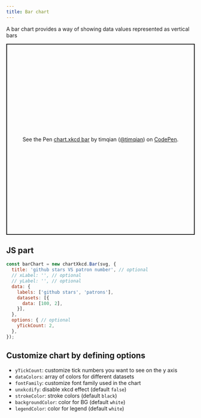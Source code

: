 ```yaml
---
title: Bar chart
---
```


A bar chart provides a way of showing data values represented as vertical bars

<p class="codepen" data-height="509" data-theme-id="light" data-default-tab="result" data-user="timqian" data-slug-hash="QWLERdG" style="height: 509px; box-sizing: border-box; display: flex; align-items: center; justify-content: center; border: 2px solid; margin: 1em 0; padding: 1em;" data-pen-title="chart.xkcd bar">
  <span>See the Pen <a href="https://codepen.io/timqian/pen/QWLERdG/">
  chart.xkcd bar</a> by timqian (<a href="https://codepen.io/timqian">@timqian</a>)
  on <a href="https://codepen.io">CodePen</a>.</span>
</p>
<script async src="https://static.codepen.io/assets/embed/ei.js"></script>

## JS part

```js
const barChart = new chartXkcd.Bar(svg, {
  title: 'github stars VS patron number', // optional
  // xLabel: '', // optional
  // yLabel: '', // optional
  data: {
    labels: ['github stars', 'patrons'],
    datasets: [{
      data: [100, 2],
    }],
  },
  options: { // optional
    yTickCount: 2,
  },
});
```

## Customize chart by defining options

- `yTickCount`: customize tick numbers you want to see on the y axis
- `dataColors`: array of colors for different datasets
- `fontFamily`: customize font family used in the chart
- `unxkcdify`: disable xkcd effect (default `false`)
- `strokeColor`: stroke colors (default `black`)
- `backgroundColor`: color for BG (default `white`)
- `legendColor`: color for legend (default `white`)